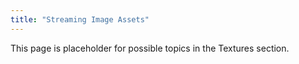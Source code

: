 ```yaml
---
title: "Streaming Image Assets"
---
```


This page is placeholder for possible topics in the Textures section.